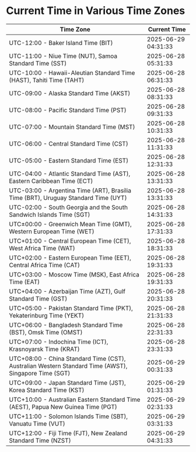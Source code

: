 # Current Time in Various Time Zones

| Time Zone | Current Time |
|-----------|--------------|
| UTC-12:00 - Baker Island Time (BIT) | 2025-06-29 04:31:33 |
| UTC-11:00 - Niue Time (NUT), Samoa Standard Time (SST) | 2025-06-28 05:31:33 |
| UTC-10:00 - Hawaii-Aleutian Standard Time (HAST), Tahiti Time (TAHT) | 2025-06-28 06:31:33 |
| UTC-09:00 - Alaska Standard Time (AKST) | 2025-06-28 08:31:33 |
| UTC-08:00 - Pacific Standard Time (PST) | 2025-06-28 09:31:33 |
| UTC-07:00 - Mountain Standard Time (MST) | 2025-06-28 10:31:33 |
| UTC-06:00 - Central Standard Time (CST) | 2025-06-28 11:31:33 |
| UTC-05:00 - Eastern Standard Time (EST) | 2025-06-28 12:31:33 |
| UTC-04:00 - Atlantic Standard Time (AST), Eastern Caribbean Time (ECT) | 2025-06-28 13:31:33 |
| UTC-03:00 - Argentina Time (ART), Brasília Time (BRT), Uruguay Standard Time (UYT) | 2025-06-28 13:31:33 |
| UTC-02:00 - South Georgia and the South Sandwich Islands Time (SGT) | 2025-06-28 14:31:33 |
| UTC±00:00 - Greenwich Mean Time (GMT), Western European Time (WET) | 2025-06-28 17:31:33 |
| UTC+01:00 - Central European Time (CET), West Africa Time (WAT) | 2025-06-28 18:31:33 |
| UTC+02:00 - Eastern European Time (EET), Central Africa Time (CAT) | 2025-06-28 19:31:33 |
| UTC+03:00 - Moscow Time (MSK), East Africa Time (EAT) | 2025-06-28 19:31:33 |
| UTC+04:00 - Azerbaijan Time (AZT), Gulf Standard Time (GST) | 2025-06-28 20:31:33 |
| UTC+05:00 - Pakistan Standard Time (PKT), Yekaterinburg Time (YEKT) | 2025-06-28 21:31:33 |
| UTC+06:00 - Bangladesh Standard Time (BST), Omsk Time (OMST) | 2025-06-28 22:31:33 |
| UTC+07:00 - Indochina Time (ICT), Krasnoyarsk Time (KRAT) | 2025-06-28 23:31:33 |
| UTC+08:00 - China Standard Time (CST), Australian Western Standard Time (AWST), Singapore Time (SGT) | 2025-06-29 00:31:33 |
| UTC+09:00 - Japan Standard Time (JST), Korea Standard Time (KST) | 2025-06-29 01:31:33 |
| UTC+10:00 - Australian Eastern Standard Time (AEST), Papua New Guinea Time (PGT) | 2025-06-29 02:31:33 |
| UTC+11:00 - Solomon Islands Time (SBT), Vanuatu Time (VUT) | 2025-06-29 03:31:33 |
| UTC+12:00 - Fiji Time (FJT), New Zealand Standard Time (NZST) | 2025-06-29 04:31:33 |
